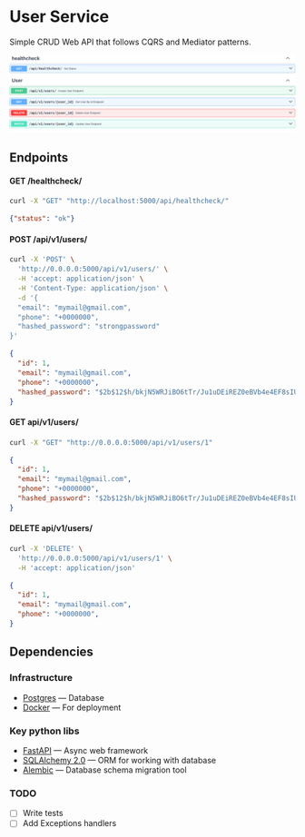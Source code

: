 # User Service

 Simple CRUD Web API that follows CQRS and Mediator patterns.

![List of endpoints](./images/openapi.png)

## Endpoints

#### GET /healthcheck/
```bash
curl -X "GET" "http://localhost:5000/api/healthcheck/"
```
```json
{"status": "ok"}
```

#### POST /api/v1/users/

```bash
curl -X 'POST' \
  'http://0.0.0.0:5000/api/v1/users/' \
  -H 'accept: application/json' \
  -H 'Content-Type: application/json' \
  -d '{
  "email": "mymail@gmail.com",
  "phone": "+0000000",
  "hashed_password": "strongpassword"
}'
```
```json
{
  "id": 1,
  "email": "mymail@gmail.com",
  "phone": "+0000000",
  "hashed_password": "$2b$12$h/bkjN5WRJiBO6tTr/Ju1uDEiREZ0eBVb4e4EF8sIUSLkTN.WDCuC"
}
```

#### GET api/v1/users/
```bash
curl -X "GET" "http://0.0.0.0:5000/api/v1/users/1"
```
```json
{
  "id": 1,
  "email": "mymail@gmail.com",
  "phone": "+0000000",
  "hashed_password": "$2b$12$h/bkjN5WRJiBO6tTr/Ju1uDEiREZ0eBVb4e4EF8sIUSLkTN.WDCuC"
}
```

#### DELETE api/v1/users/
```bash
curl -X 'DELETE' \
  'http://0.0.0.0:5000/api/v1/users/1' \
  -H 'accept: application/json'
```
```json
{
  "id": 1,
  "email": "mymail@gmail.com",
  "phone": "+0000000",
}
```

## Dependencies

### Infrastructure

- [Postgres](https://www.postgresql.org/docs/current/index.html) — Database
- [Docker](https://docs.docker.com/) — For deployment


###  Key python libs

- [FastAPI](https://fastapi.tiangolo.com/) — Async web framework
- [SQLAlchemy 2.0](https://docs.sqlalchemy.org/en/20/) — ORM for working with database
- [Alembic](https://alembic.sqlalchemy.org/en/latest/) — Database schema migration tool

### TODO

- [ ] Write tests
- [ ] Add Exceptions handlers
